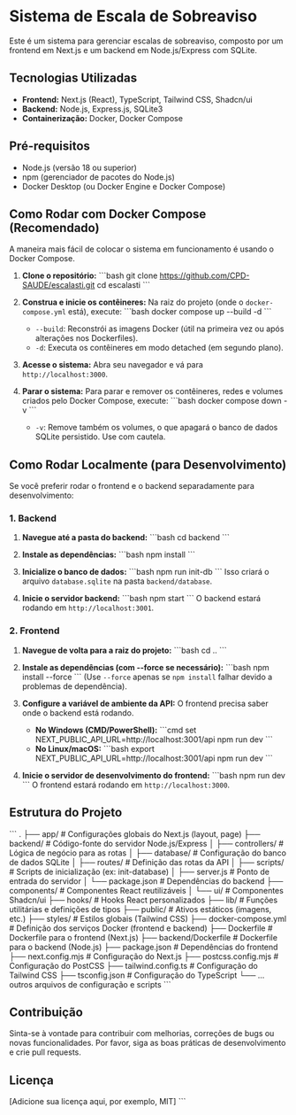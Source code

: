 # Sistema de Escala de Sobreaviso

Este é um sistema para gerenciar escalas de sobreaviso, composto por um frontend em Next.js e um backend em Node.js/Express com SQLite.

## Tecnologias Utilizadas

- **Frontend:** Next.js (React), TypeScript, Tailwind CSS, Shadcn/ui
- **Backend:** Node.js, Express.js, SQLite3
- **Containerização:** Docker, Docker Compose

## Pré-requisitos

- Node.js (versão 18 ou superior)
- npm (gerenciador de pacotes do Node.js)
- Docker Desktop (ou Docker Engine e Docker Compose)

## Como Rodar com Docker Compose (Recomendado)

A maneira mais fácil de colocar o sistema em funcionamento é usando o Docker Compose.

1.  **Clone o repositório:**
    \`\`\`bash
    git clone https://github.com/CPD-SAUDE/escalasti.git
    cd escalasti
    \`\`\`

2.  **Construa e inicie os contêineres:**
    Na raiz do projeto (onde o `docker-compose.yml` está), execute:
    \`\`\`bash
    docker compose up --build -d
    \`\`\`
    - `--build`: Reconstrói as imagens Docker (útil na primeira vez ou após alterações nos Dockerfiles).
    - `-d`: Executa os contêineres em modo detached (em segundo plano).

3.  **Acesse o sistema:**
    Abra seu navegador e vá para `http://localhost:3000`.

4.  **Parar o sistema:**
    Para parar e remover os contêineres, redes e volumes criados pelo Docker Compose, execute:
    \`\`\`bash
    docker compose down -v
    \`\`\`
    - `-v`: Remove também os volumes, o que apagará o banco de dados SQLite persistido. Use com cautela.

## Como Rodar Localmente (para Desenvolvimento)

Se você preferir rodar o frontend e o backend separadamente para desenvolvimento:

### 1. Backend

1.  **Navegue até a pasta do backend:**
    \`\`\`bash
    cd backend
    \`\`\`

2.  **Instale as dependências:**
    \`\`\`bash
    npm install
    \`\`\`

3.  **Inicialize o banco de dados:**
    \`\`\`bash
    npm run init-db
    \`\`\`
    Isso criará o arquivo `database.sqlite` na pasta `backend/database`.

4.  **Inicie o servidor backend:**
    \`\`\`bash
    npm start
    \`\`\`
    O backend estará rodando em `http://localhost:3001`.

### 2. Frontend

1.  **Navegue de volta para a raiz do projeto:**
    \`\`\`bash
    cd ..
    \`\`\`

2.  **Instale as dependências (com --force se necessário):**
    \`\`\`bash
    npm install --force
    \`\`\`
    (Use `--force` apenas se `npm install` falhar devido a problemas de dependência).

3.  **Configure a variável de ambiente da API:**
    O frontend precisa saber onde o backend está rodando.
    - **No Windows (CMD/PowerShell):**
        \`\`\`cmd
        set NEXT_PUBLIC_API_URL=http://localhost:3001/api
        npm run dev
        \`\`\`
    -   **No Linux/macOS:**
        \`\`\`bash
        export NEXT_PUBLIC_API_URL=http://localhost:3001/api
        npm run dev
        \`\`\`
4.  **Inicie o servidor de desenvolvimento do frontend:**
    \`\`\`bash
    npm run dev
    \`\`\`
    O frontend estará rodando em `http://localhost:3000`.

## Estrutura do Projeto

\`\`\`
.
├── app/                  # Configurações globais do Next.js (layout, page)
├── backend/              # Código-fonte do servidor Node.js/Express
│   ├── controllers/      # Lógica de negócio para as rotas
│   ├── database/         # Configuração do banco de dados SQLite
│   ├── routes/           # Definição das rotas da API
│   ├── scripts/          # Scripts de inicialização (ex: init-database)
│   ├── server.js         # Ponto de entrada do servidor
│   └── package.json      # Dependências do backend
├── components/           # Componentes React reutilizáveis
│   └── ui/               # Componentes Shadcn/ui
├── hooks/                # Hooks React personalizados
├── lib/                  # Funções utilitárias e definições de tipos
├── public/               # Ativos estáticos (imagens, etc.)
├── styles/               # Estilos globais (Tailwind CSS)
├── docker-compose.yml    # Definição dos serviços Docker (frontend e backend)
├── Dockerfile            # Dockerfile para o frontend (Next.js)
├── backend/Dockerfile    # Dockerfile para o backend (Node.js)
├── package.json          # Dependências do frontend
├── next.config.mjs       # Configuração do Next.js
├── postcss.config.mjs    # Configuração do PostCSS
├── tailwind.config.ts    # Configuração do Tailwind CSS
├── tsconfig.json         # Configuração do TypeScript
└── ... outros arquivos de configuração e scripts
\`\`\`

## Contribuição

Sinta-se à vontade para contribuir com melhorias, correções de bugs ou novas funcionalidades. Por favor, siga as boas práticas de desenvolvimento e crie pull requests.

## Licença

[Adicione sua licença aqui, por exemplo, MIT]
\`\`\`
